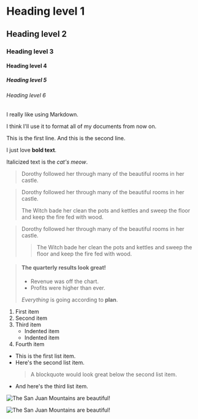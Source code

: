 <!-- TRANSLATED by md-translate -->
# Heading level 1

## Heading level 2

### Heading level 3

#### Heading level 4

##### Heading level 5

###### Heading level 6

I really like using Markdown.

I think I'll use it to format all of my documents from now on.

This is the first line.
And this is the second line.

I just love **bold text**.

Italicized text is the *cat's meow*.

> Dorothy followed her through many of the beautiful rooms in her castle.

> Dorothy followed her through many of the beautiful rooms in her castle.
>
> The Witch bade her clean the pots and kettles and sweep the floor and keep the fire fed with wood.

> Dorothy followed her through many of the beautiful rooms in her castle.
>
>> The Witch bade her clean the pots and kettles and sweep the floor and keep the fire fed with wood.

> #### The quarterly results look great!
>
> * Revenue was off the chart.
> * Profits were higher than ever.
>
> *Everything* is going according to **plan**.

1. First item
2. Second item
3. Third item
    - Indented item
    - Indented item
4. Fourth item

* This is the first list item.
* Here's the second list item.
    > A blockquote would look great below the second list item.
* And here's the third list item.

![The San Juan Mountains are beautiful!](/assets/images/san-juan-mountains.jpg "San Juan Mountains")

![The San Juan Mountains are beautiful!](/assets/images/san-juan-mountains.jpg)
